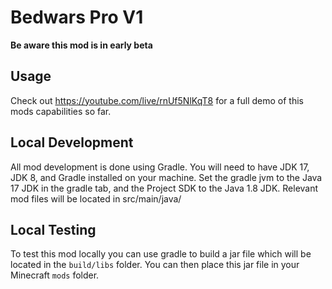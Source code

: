 # Bedwars Pro V1

**Be aware this mod is in early beta**

## Usage

Check out https://youtube.com/live/rnUf5NlKqT8 for a full demo of this mods capabilities so far.

## Local Development

All mod development is done using Gradle. You will need to have JDK 17, JDK 8, and Gradle installed on your machine. Set the gradle jvm to the Java 17 JDK in the gradle tab, and the Project SDK to the Java 1.8 JDK. Relevant mod files will be located in src/main/java/

## Local Testing

To test this mod locally you can use gradle to build a jar file which will be located in the `build/libs` folder. You can then place this jar file in your Minecraft `mods` folder.